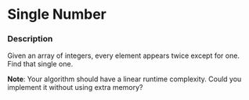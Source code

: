 # Single Number

### Description
Given an array of integers, every element appears twice except for one. Find that single one.

**Note**:
Your algorithm should have a linear runtime complexity. Could you implement it without using extra memory?
